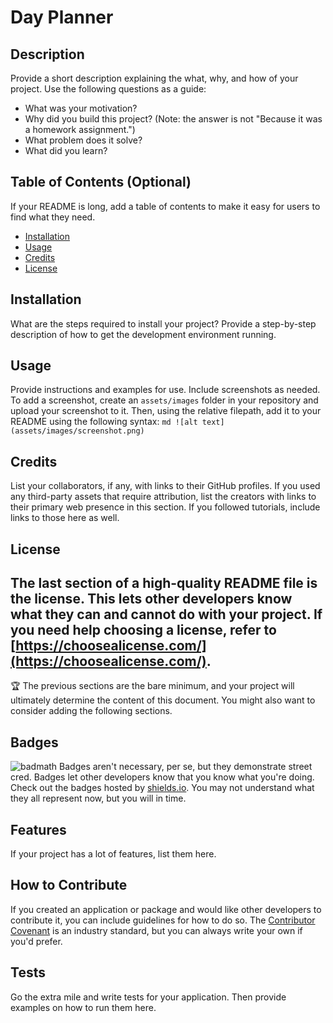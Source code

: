 # Day Planner

## Description

Provide a short description explaining the what, why, and how of your project.
Use the following questions as a guide:

- What was your motivation?
- Why did you build this project? (Note: the answer is not "Because it was a
  homework assignment.")
- What problem does it solve?
- What did you learn?

## Table of Contents (Optional)

If your README is long, add a table of contents to make it easy for users to
find what they need.

- [Installation](#installation)
- [Usage](#usage)
- [Credits](#credits)
- [License](#license)

## Installation

What are the steps required to install your project? Provide a step-by-step
description of how to get the development environment running.

## Usage

Provide instructions and examples for use. Include screenshots as needed. To add
a screenshot, create an `assets/images` folder in your repository and upload
your screenshot to it. Then, using the relative filepath, add it to your README
using the following syntax: `md ![alt text](assets/images/screenshot.png) `

## Credits

List your collaborators, if any, with links to their GitHub profiles. If you
used any third-party assets that require attribution, list the creators with
links to their primary web presence in this section. If you followed tutorials,
include links to those here as well.

## License

## The last section of a high-quality README file is the license. This lets other developers know what they can and cannot do with your project. If you need help choosing a license, refer to [https://choosealicense.com/](https://choosealicense.com/).

🏆 The previous sections are the bare minimum, and your project will ultimately
determine the content of this document. You might also want to consider adding
the following sections.

## Badges

![badmath](https://img.shields.io/github/languages/top/nielsenjared/badmath)
Badges aren't necessary, per se, but they demonstrate street cred. Badges let
other developers know that you know what you're doing. Check out the badges
hosted by [shields.io](https://shields.io/). You may not understand what they
all represent now, but you will in time.

## Features

If your project has a lot of features, list them here.

## How to Contribute

If you created an application or package and would like other developers to
contribute it, you can include guidelines for how to do so. The
[Contributor Covenant](https://www.contributor-covenant.org/) is an industry
standard, but you can always write your own if you'd prefer.

## Tests

Go the extra mile and write tests for your application. Then provide examples on
how to run them here.
